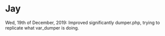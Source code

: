 # Jay

Wed, 19th of December, 2019:
  Improved significantly dumper.php, trying to replicate what var_dumper is doing.
